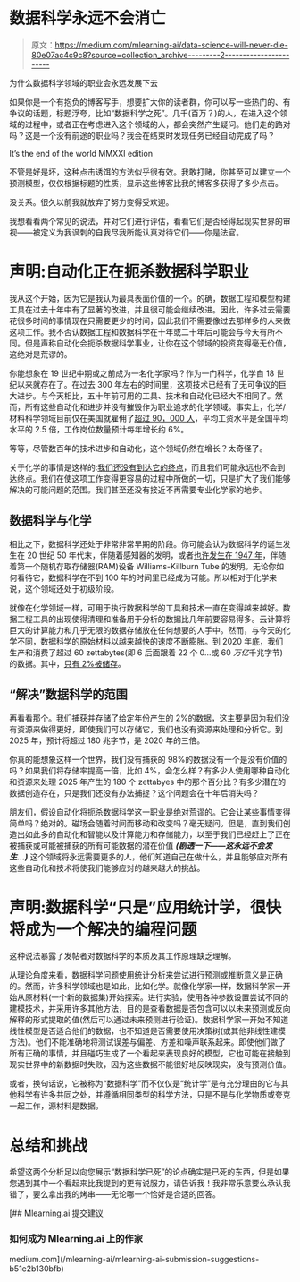 # 数据科学永远不会消亡

> 原文：<https://medium.com/mlearning-ai/data-science-will-never-die-80e07ac4c9c8?source=collection_archive---------2----------------------->

为什么数据科学领域的职业会永远发展下去

如果你是一个有抱负的博客写手，想要扩大你的读者群，你可以写一些热门的、有争议的话题，标题浮夸，比如“数据科学之死”。几千(百万？)的人，在进入这个领域的过程中，或者正在考虑进入这个领域的人，都会突然产生疑问。他们走的路对吗？这是一个没有前途的职业吗？我会在结束时发现任务已经自动完成了吗？

It’s the end of the world MMXXI edition

不管是好是坏，这种点击诱饵的方法似乎很有效。我敢打赌，你甚至可以建立一个预测模型，仅仅根据标题的性质，显示这些博客比我的博客多获得了多少点击。

没关系。很久以前我就放弃了努力变得受欢迎。

我想看看两个常见的说法，并对它们进行评估，看看它们是否经得起现实世界的审视——被定义为我讽刺的自我尽我所能认真对待它们——你是法官。

# 声明:自动化正在扼杀数据科学职业

我从这个开始，因为它是我认为最具表面价值的一个。的确，数据工程和模型构建工具在过去十年中有了显著的改进，并且很可能会继续改进。因此，许多过去需要花很多时间的事情现在只需要更少的时间，因此我们不需要像过去那样多的人来做这项工作。我不否认数据工程和数据科学在十年或二十年后可能会与今天有所不同。但是声称自动化会扼杀数据科学事业，让你在这个领域的投资变得毫无价值，这绝对是荒谬的。

你能想象在 19 世纪中期或之前成为一名化学家吗？作为一门科学，化学自 18 世纪以来就存在了。在过去 300 年左右的时间里，这项技术已经有了无可争议的巨大进步。与今天相比，五十年前可用的工具、技术和自动化已经大不相同了。然而，所有这些自动化和进步并没有摧毁作为职业追求的化学领域。事实上，化学/材料科学领域目前仅在美国就雇佣了[超过 90，000 人](https://www.bls.gov/ooh/life-physical-and-social-science/chemists-and-materials-scientists.htm)，平均工资水平是全国平均水平的 2.5 倍，工作岗位数量预计每年增长约 6%。

等等，尽管数百年的技术进步和自动化，这个领域仍然在增长？太奇怪了。

关于化学的事情是这样的:[我们还没有到达它的终点](https://letstalkscience.ca/educational-resources/stem-in-context/newest-elements-on-periodic-table)，而且我们可能永远也不会到达终点。我们在使这项工作变得更容易的过程中所做的一切，只是扩大了我们能够解决的可能问题的范围。我们甚至还没有接近不再需要专业化学家的地步。

## 数据科学与化学

相比之下，数据科学还处于非常非常早期的阶段。你可能会认为数据科学的诞生发生在 20 世纪 50 年代末，伴随着感知器的发明，或者[也许发生在 1947 年](https://www.frontierinternet.com/gateway/data-storage-timeline/#:~:text=The%20Williams%2DKilburn%20Tube%2C%20invented,static%20charge%20through%20the%20tubes.)，伴随着第一个随机存取存储器(RAM)设备 Williams-Killburn Tube 的发明。无论你如何看待它，数据科学在不到 100 年的时间里已经成为可能。所以相对于化学来说，这个领域还处于初级阶段。

就像在化学领域一样，可用于执行数据科学的工具和技术一直在变得越来越好。数据工程工具的出现使得清理和准备用于分析的数据比几年前要容易得多。云计算将巨大的计算能力和几乎无限的数据存储放在任何想要的人手中。然而，与今天的化学不同，数据科学的原始材料以越来越快的速度不断膨胀。到 2020 年底，我们生产和消费了超过 60 zettabytes(即 6 后面跟着 22 个 0…或 60 *万亿*千兆字节)的数据。其中，[只有 2%被储存](https://www.statista.com/statistics/871513/worldwide-data-created/)。

## “解决”数据科学的范围

再看看那个。我们捕获并存储了给定年份产生的 2%的数据，这主要是因为我们没有资源来做得更好，即使我们可以存储它，我们也没有资源来处理和分析它。到 2025 年，预计将超过 180 兆字节，是 2020 年的三倍。

你真的能想象这样一个世界，我们没有捕获的 98%的数据没有一个是没有价值的吗？如果我们将存储率提高一倍，比如 4%，会怎么样？有多少人使用哪种自动化和资源来处理 2025 年产生的 180 个 zettabyes 中的那个百分比？有多少潜在的数据创造存在，只是我们还没有办法捕捉？这个问题会在十年后消失吗？

朋友们，假设自动化将扼杀数据科学这一职业是绝对荒谬的。它会让某些事情变得简单吗？绝对的。磁场会随着时间而移动和改变吗？毫无疑问。但是，直到我们创造出如此多的自动化和智能以及计算能力和存储能力，以至于我们已经赶上了正在被捕获或可能被捕获的所有可能数据的潜在价值 ***(剧透一下——这永远不会发生…)*** 这个领域将永远需要更多的人，他们知道自己在做什么，并且能够应对所有这些自动化和技术将使我们能够应对的越来越大的挑战。

# 声明:数据科学“只是”应用统计学，很快将成为一个解决的编程问题

这种说法暴露了发帖者对数据科学的本质及其工作原理缺乏理解。

从理论角度来看，数据科学问题使用统计分析来尝试进行预测或推断意义是正确的。然而，许多科学领域也是如此，比如化学。就像化学家一样，数据科学家一开始从原材料(一个新的数据集)开始探索。进行实验，使用各种参数设置尝试不同的建模技术，并采用许多其他方法，目的是查看数据是否包含可以以未来预测或反向解释的形式提取的值(然后可以通过未来预测进行验证)。数据科学家一开始不知道线性模型是否适合他们的数据，也不知道是否需要使用决策树(或其他非线性建模方法)。他们不能准确地将测试误差与偏差、方差和噪声联系起来。即使他们做了所有正确的事情，并且碰巧生成了一个看起来表现良好的模型，它也可能在接触到现实世界中的新数据时失败，因为这些数据不能很好地反映现实，没有预测价值。

或者，换句话说，它被称为“数据科学”而不仅仅是“统计学”是有充分理由的它与其他科学有许多共同之处，并遵循相同类型的科学方法，只是不是与化学物质或夸克一起工作，源材料是数据。

# 总结和挑战

希望这两个分析足以向您展示“数据科学已死”的论点确实是已死的东西，但是如果您遇到其中一个看起来比我提到的更有说服力，请告诉我！我非常乐意要么承认我错了，要么拿出我的烤串——无论哪一个恰好是合适的回答。

[](/mlearning-ai/mlearning-ai-submission-suggestions-b51e2b130bfb) [## Mlearning.ai 提交建议

### 如何成为 Mlearning.ai 上的作家

medium.com](/mlearning-ai/mlearning-ai-submission-suggestions-b51e2b130bfb)